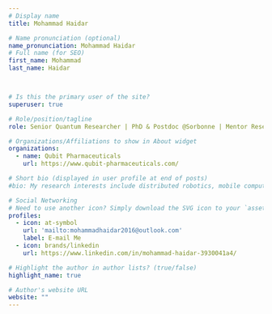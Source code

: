 ```yaml
---
# Display name
title: Mohammad Haidar

# Name pronunciation (optional)
name_pronunciation: Mohammad Haidar
# Full name (for SEO)
first_name: Mohammad
last_name: Haidar



# Is this the primary user of the site?
superuser: true

# Role/position/tagline
role: Senior Quantum Researcher | PhD & Postdoc @Sorbonne | Mentor Researchers | Projects Lead- interact industrial partners in Quantum Chemistry & Physics | at Qubit Pharmaceuticals company 💊 Paris.

# Organizations/Affiliations to show in About widget
organizations:
  - name: Qubit Pharmaceuticals
    url: https://www.qubit-pharmaceuticals.com/

# Short bio (displayed in user profile at end of posts)
#bio: My research interests include distributed robotics, mobile computing and programmable matter.

# Social Networking
# Need to use another icon? Simply download the SVG icon to your `assets/media/icons/` folder.
profiles:
  - icon: at-symbol
    url: 'mailto:mohammadhaidar2016@outlook.com'
    label: E-mail Me
  - icon: brands/linkedin
    url: https://www.linkedin.com/in/mohammad-haidar-3930041a4/

# Highlight the author in author lists? (true/false)
highlight_name: true

# Author's website URL
website: ""
---
```


